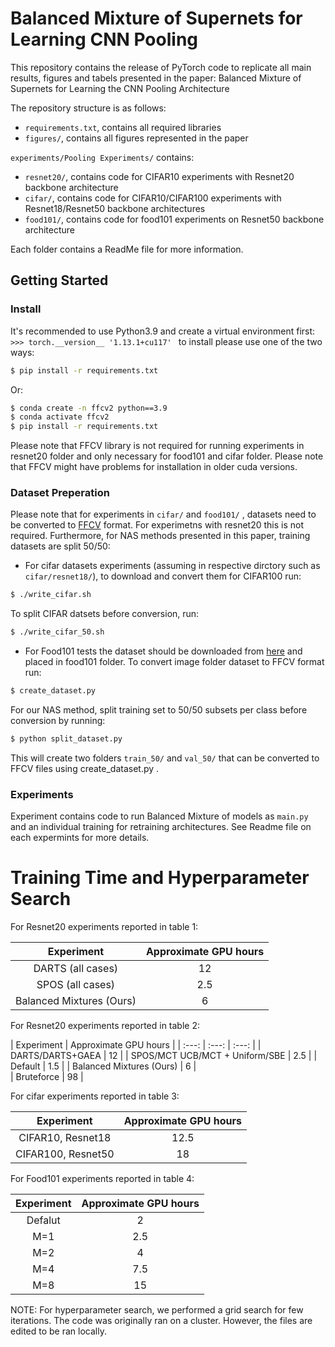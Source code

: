 # Balanced Mixture of Supernets for Learning CNN Pooling

This repository contains the release of PyTorch code to replicate all main results, figures and tabels presented in the paper: Balanced Mixture of Supernets for Learning the CNN Pooling Architecture

The repository structure is as follows:
  * `requirements.txt`, contains all required libraries
  * `figures/`, contains all figures represented in the paper 
  
`experiments/Pooling Experiments/` contains: 
  * `resnet20/`, contains code for CIFAR10 experiments with Resnet20 backbone architecture 
  * `cifar/`, contains code for CIFAR10/CIFAR100 experiments with Resnet18/Resnet50 backbone architectures
  * `food101/`, contains code for food101 experiments on Resnet50 backbone architecture 
  
Each folder contains a ReadMe file for more information.
  

## Getting Started
### Install
It's recommended to use Python3.9 and create a virtual environment first:
`>>> torch.__version__
'1.13.1+cu117'
`
to install please use one of the two ways:

   ```bash
   $ pip install -r requirements.txt
   ```
Or:
   ```bash
$ conda create -n ffcv2 python==3.9
$ conda activate ffcv2
$ pip install -r requirements.txt
   ```
   
Please note that FFCV library is not required for running experiments in resnet20 folder and only necessary for food101 and cifar folder. Please note that FFCV might have problems for installation in older cuda versions. 
 
### Dataset Preperation
Please note that for experiments in  `cifar/` and `food101/` , datasets need to be converted to [FFCV](https://ffcv.io/) format. For experimetns with resnet20 this is not required. Furthermore, for NAS methods presented in this paper, training datasets are split 50/50:

   * For cifar datasets experiments (assuming in respective dirctory such as `cifar/resnet18/`), to download and convert them for CIFAR100 run:

   ```bash
   $ ./write_cifar.sh
   ```
To split CIFAR datsets before conversion, run:

   ```bash
   $ ./write_cifar_50.sh
   ```
   * For Food101 tests the dataset should be downloaded from [here](https://data.vision.ee.ethz.ch/cvl/datasets_extra/food-101/) and placed in food101 folder. To convert image folder dataset to FFCV format run:

```bash
$ create_dataset.py
```

For our NAS method, split training set to 50/50 subsets per class before conversion by running: 

```bash
$ python split_dataset.py
```

This will create two folders `train_50/` and `val_50/` that can be converted to FFCV files using create_dataset.py .


### Experiments
Experiment contains code to run Balanced Mixture of models as ```main.py``` and an individual training for retraining architectures. See Readme file on each expermints for more details.

# Training Time and Hyperparameter Search


For Resnet20 experiments reported in table 1:

| Experiment | Approximate GPU hours    | 
| :---:   | :---: | 
| DARTS (all cases) | 12   |  
| SPOS (all cases)  | 2.5   | 
| Balanced Mixtures (Ours)  | 6   | 

For Resnet20 experiments reported in table 2:

| Experiment | Approximate GPU hours    | 
| :---:   | :---: | :---: |
| DARTS/DARTS+GAEA  | 12   | 
| SPOS/MCT UCB/MCT + Uniform/SBE  | 2.5   |
| Default | 1.5   | 
| Balanced Mixtures (Ours)  | 6   |  
| Bruteforce | 98   |

For cifar experiments reported in table 3:

| Experiment | Approximate GPU hours    | 
| :---:   | :---: | 
| CIFAR10, Resnet18  | 12.5   | 
| CIFAR100, Resnet50  | 18   |

For Food101 experiments reported in table 4:

| Experiment | Approximate GPU hours    | 
| :---:   | :---: | 
| Defalut  | 2  | 
| M=1  | 2.5   |
| M=2  | 4   | 
| M=4  | 7.5   | 
| M=8  | 15   | 

NOTE: For hyperparameter search, we performed a grid search for few iterations. The code was originally ran on a cluster. However, the files are edited to be ran locally.












